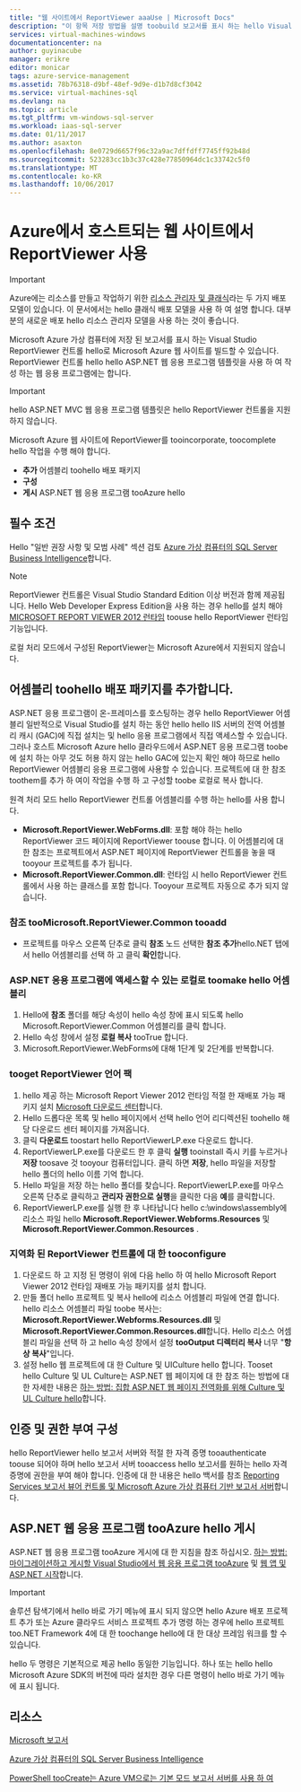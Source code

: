 ```yaml
---
title: "웹 사이트에서 ReportViewer aaaUse | Microsoft Docs"
description: "이 항목 저장 방법을 설명 toobuild 보고서를 표시 하는 hello Visual Studio ReportViewer 컨트롤과 함께 Microsoft Azure 웹 사이트는 Microsoft Azure 가상 컴퓨터에 있습니다."
services: virtual-machines-windows
documentationcenter: na
author: guyinacube
manager: erikre
editor: monicar
tags: azure-service-management
ms.assetid: 78b76318-d9bf-48ef-9d9e-d1b7d8cf3042
ms.service: virtual-machines-sql
ms.devlang: na
ms.topic: article
ms.tgt_pltfrm: vm-windows-sql-server
ms.workload: iaas-sql-server
ms.date: 01/11/2017
ms.author: asaxton
ms.openlocfilehash: 8e0729d6657f96c32a9ac7dffdff7745ff92b48d
ms.sourcegitcommit: 523283cc1b3c37c428e77850964dc1c33742c5f0
ms.translationtype: MT
ms.contentlocale: ko-KR
ms.lasthandoff: 10/06/2017
---
```

# <a name="use-reportviewer-in-a-web-site-hosted-in-azure"></a>Azure에서 호스트되는 웹 사이트에서 ReportViewer 사용
> [!IMPORTANT] 
> Azure에는 리소스를 만들고 작업하기 위한 [리소스 관리자 및 클래식](../../../azure-resource-manager/resource-manager-deployment-model.md)라는 두 가지 배포 모델이 있습니다. 이 문서에서는 hello 클래식 배포 모델을 사용 하 여 설명 합니다. 대부분의 새로운 배포 hello 리소스 관리자 모델을 사용 하는 것이 좋습니다.

Microsoft Azure 가상 컴퓨터에 저장 된 보고서를 표시 하는 Visual Studio ReportViewer 컨트롤 hello로 Microsoft Azure 웹 사이트를 빌드할 수 있습니다. ReportViewer 컨트롤 hello hello ASP.NET 웹 응용 프로그램 템플릿을 사용 하 여 작성 하는 웹 응용 프로그램에는 합니다.

> [!IMPORTANT]
> hello ASP.NET MVC 웹 응용 프로그램 템플릿은 hello ReportViewer 컨트롤을 지원 하지 않습니다.

Microsoft Azure 웹 사이트에 ReportViewer를 tooincorporate, toocomplete hello 작업을 수행 해야 합니다.

* **추가** 어셈블리 toohello 배포 패키지
* **구성** 
* **게시** ASP.NET 웹 응용 프로그램 tooAzure hello

## <a name="prerequisites"></a>필수 조건
Hello "일반 권장 사항 및 모범 사례" 섹션 검토 [Azure 가상 컴퓨터의 SQL Server Business Intelligence](../classic/ps-sql-bi.md)합니다.

> [!NOTE]
> ReportViewer 컨트롤은 Visual Studio Standard Edition 이상 버전과 함께 제공됩니다. Hello Web Developer Express Edition을 사용 하는 경우 hello를 설치 해야 [MICROSOFT REPORT VIEWER 2012 런타임](https://www.microsoft.com/download/details.aspx?id=35747) toouse hello ReportViewer 런타임 기능입니다.
> 
> 로컬 처리 모드에서 구성된 ReportViewer는 Microsoft Azure에서 지원되지 않습니다.

## <a name="adding-assemblies-toohello-deployment-package"></a>어셈블리 toohello 배포 패키지를 추가합니다.
ASP.NET 응용 프로그램이 온-프레미스를 호스팅하는 경우 hello ReportViewer 어셈블리 일반적으로 Visual Studio를 설치 하는 동안 hello hello IIS 서버의 전역 어셈블리 캐시 (GAC)에 직접 설치는 및 hello 응용 프로그램에서 직접 액세스할 수 있습니다. 그러나 호스트 Microsoft Azure hello 클라우드에서 ASP.NET 응용 프로그램 toobe에 설치 하는 아무 것도 허용 하지 않는 hello GAC에 있는지 확인 해야 하므로 hello ReportViewer 어셈블리 응용 프로그램에 사용할 수 있습니다. 프로젝트에 대 한 참조 toothem를 추가 하 여이 작업을 수행 하 고 구성할 toobe 로컬로 복사 합니다.

원격 처리 모드 hello ReportViewer 컨트롤 어셈블리를 수행 하는 hello를 사용 합니다.

* **Microsoft.ReportViewer.WebForms.dll**: 포함 해야 하는 hello ReportViewer 코드 페이지에 ReportViewer toouse 합니다. 이 어셈블리에 대 한 참조는 프로젝트에서 ASP.NET 페이지에 ReportViewer 컨트롤을 놓을 때 tooyour 프로젝트를 추가 됩니다.
* **Microsoft.ReportViewer.Common.dll**: 런타임 시 hello ReportViewer 컨트롤에서 사용 하는 클래스를 포함 합니다. Tooyour 프로젝트 자동으로 추가 되지 않습니다.

### <a name="tooadd-a-reference-toomicrosoftreportviewercommon"></a>참조 tooMicrosoft.ReportViewer.Common tooadd
* 프로젝트를 마우스 오른쪽 단추로 클릭 **참조** 노드 선택한 **참조 추가**hello.NET 탭에서 hello 어셈블리를 선택 하 고 클릭 **확인**합니다.

### <a name="toomake-hello-assemblies-locally-accessible-by-your-aspnet-application"></a>ASP.NET 응용 프로그램에 액세스할 수 있는 로컬로 toomake hello 어셈블리
1. Hello에 **참조** 폴더를 해당 속성이 hello 속성 창에 표시 되도록 hello Microsoft.ReportViewer.Common 어셈블리를 클릭 합니다.
2. Hello 속성 창에서 설정 **로컬 복사** tooTrue 합니다.
3. Microsoft.ReportViewer.WebForms에 대해 1단계 및 2단계를 반복합니다.

### <a name="tooget-reportviewer-language-pack"></a>tooget ReportViewer 언어 팩
1. hello 제공 하는 Microsoft Report Viewer 2012 런타임 적절 한 재배포 가능 패키지 설치 [Microsoft 다운로드 센터](http://go.microsoft.com/fwlink/?LinkId=317386)합니다.
2. Hello 드롭다운 목록 및 hello 페이지에서 선택 hello 언어 리디렉션된 toohello 해당 다운로드 센터 페이지를 가져옵니다.
3. 클릭 **다운로드** toostart hello ReportViewerLP.exe 다운로드 합니다.
4. ReportViewerLP.exe를 다운로드 한 후 클릭 **실행** tooinstall 즉시 키를 누르거나 **저장** toosave 것 tooyour 컴퓨터입니다. 클릭 하면 **저장**, hello 파일을 저장할 hello 폴더의 hello 이름 기억 합니다.
5. Hello 파일을 저장 하는 hello 폴더를 찾습니다. ReportViewerLP.exe를 마우스 오른쪽 단추로 클릭하고 **관리자 권한으로 실행**을 클릭한 다음 **예**를 클릭합니다.
6. ReportViewerLP.exe를 실행 한 후 나타납니다 hello c:\windows\assembly에 리소스 파일 hello **Microsoft.ReportViewer.Webforms.Resources** 및 **Microsoft.ReportViewer.Common.Resources** .

### <a name="tooconfigure-for-localized-reportviewer-control"></a>지역화 된 ReportViewer 컨트롤에 대 한 tooconfigure
1. 다운로드 하 고 지정 된 명령이 위에 다음 hello 하 여 hello Microsoft Report Viewer 2012 런타임 재배포 가능 패키지를 설치 합니다.
2. 만들 <language> 폴더 hello 프로젝트 및 복사 hello에 리소스 어셈블리 파일에 연결 합니다. hello 리소스 어셈블리 파일 toobe 복사는: **Microsoft.ReportViewer.Webforms.Resources.dll** 및 **Microsoft.ReportViewer.Common.Resources.dll**합니다. Hello 리소스 어셈블리 파일을 선택 하 고 hello 속성 창에서 설정 **tooOutput 디렉터리 복사** 너무 "**항상 복사**"입니다.
3. 설정 hello 웹 프로젝트에 대 한 Culture 및 UICulture hello 합니다. Tooset hello Culture 및 UL Culture는 ASP.NET 웹 페이지에 대 한 참조 하는 방법에 대 한 자세한 내용은 [하는 방법: 집합 ASP.NET 웹 페이지 전역화를 위해 Culture 및 UL Culture hello](http://go.microsoft.com/fwlink/?LinkId=237461)합니다.

## <a name="configuring-authentication-and-authorization"></a>인증 및 권한 부여 구성
hello ReportViewer hello 보고서 서버와 적절 한 자격 증명 tooauthenticate toouse 되어야 하며 hello 보고서 서버 tooaccess hello 보고서를 원하는 hello 자격 증명에 권한을 부여 해야 합니다. 인증에 대 한 내용은 hello 백서를 참조 [Reporting Services 보고서 뷰어 컨트롤 및 Microsoft Azure 가상 컴퓨터 기반 보고서 서버](https://msdn.microsoft.com/library/azure/dn753698.aspx)합니다.

## <a name="publish-hello-aspnet-web-application-tooazure"></a>ASP.NET 웹 응용 프로그램 tooAzure hello 게시
ASP.NET 웹 응용 프로그램 tooAzure 게시에 대 한 지침을 참조 하십시오. [하는 방법: 마이그레이션하고 게시할 Visual Studio에서 웹 응용 프로그램 tooAzure](../../../vs-azure-tools-migrate-publish-web-app-to-cloud-service.md) 및 [웹 앱 및 ASP.NET 시작](../../../app-service-web/app-service-web-get-started-dotnet.md)합니다.

> [!IMPORTANT]
> 솔루션 탐색기에서 hello 바로 가기 메뉴에 표시 되지 않으면 hello Azure 배포 프로젝트 추가 또는 Azure 클라우드 서비스 프로젝트 추가 명령 하는 경우에 hello 프로젝트 too.NET Framework 4에 대 한 toochange hello에 대 한 대상 프레임 워크를 할 수 있습니다.
> 
> hello 두 명령은 기본적으로 제공 hello 동일한 기능입니다. 하나 또는 hello hello Microsoft Azure SDK의 버전에 따라 설치한 경우 다른 명령이 hello 바로 가기 메뉴에 표시 됩니다.
> 
> 

## <a name="resources"></a>리소스
[Microsoft 보고서](http://go.microsoft.com/fwlink/?LinkId=205399)

[Azure 가상 컴퓨터의 SQL Server Business Intelligence](../classic/ps-sql-bi.md)

[PowerShell tooCreate는 Azure VM으로는 기본 모드 보고서 서버를 사용 하 여](../classic/ps-sql-report.md)

